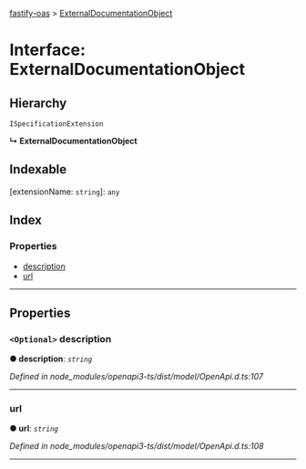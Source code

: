 [fastify-oas](../README.md) > [ExternalDocumentationObject](../interfaces/externaldocumentationobject.md)

# Interface: ExternalDocumentationObject

## Hierarchy

 `ISpecificationExtension`

**↳ ExternalDocumentationObject**

## Indexable

\[extensionName: `string`\]:&nbsp;`any`
## Index

### Properties

* [description](externaldocumentationobject.md#description)
* [url](externaldocumentationobject.md#url)

---

## Properties

<a id="description"></a>

### `<Optional>` description

**● description**: *`string`*

*Defined in node_modules/openapi3-ts/dist/model/OpenApi.d.ts:107*

___
<a id="url"></a>

###  url

**● url**: *`string`*

*Defined in node_modules/openapi3-ts/dist/model/OpenApi.d.ts:108*

___

